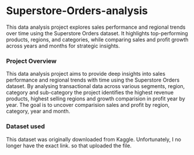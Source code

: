 # Superstore-Orders-analysis

This data analysis project explores sales performance and regional trends over time using the Superstore Orders dataset.
It highlights top-performing products, regions, and categories, while comparing sales and profit growth across years and
months for strategic insights.

### Project Overview

This data analysis project aims to provide deep insights into sales performance and regional trends with time using the 
Superstore Orders dataset. By analysing transactional data across various segments, region, category and sub-category the
project identifies the highest revenue products, highest selling regions and growth comparision in profit year by year.
The goal is to uncover comparision sales and profit by region, category, year and month.

### Dataset used 
This dataset was originally downloaded from Kaggle. Unfortunately, I no longer have the exact link. so that uploaded the 
file.

